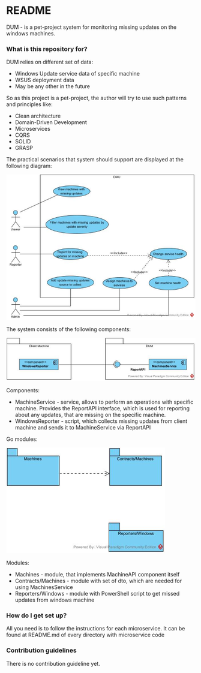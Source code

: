 # README #

DUM - is a pet-project system for monitoring missing updates on the windows machines.

### What is this repository for? ###

DUM relies on different set of data:
* Windows Update service data of specific machine
* WSUS deployment data
* May be any other in the future

So as this project is a pet-project, the author will try to use such patterns and principles like:
* Clean architecture
* Domain-Driven Development
* Microservices
* CQRS
* SOLID
* GRASP

The practical scenarios that system should support are displayed at the following diagram:

![Cases](/diagrams/cases.jpg)

The system consists of the following components:

![Components](/diagrams/components.jpg)

Components:
* MachineService - service, allows to perform an operations with specific machine. Provides the ReportAPI interface, which is used for reporting about any updates, that are missing on the specific machine.
* WindowsReporter - script, which collects missing updates from client machine and sends it to MachineService via ReportAPI

Go modules:

![Modules](/diagrams/modules.jpg)

Modules:
* Machines - module, that implements MachineAPI component itself
* Contracts/Machines - module with set of dto, which are needed for using MachinesService
* Reporters/Windows - module with PowerShell script to get missed updates from windows machine

### How do I get set up? ###

All you need is to follow the instructions for each microservice. It can be found at README.md of every directory with microservice code

### Contribution guidelines ###

There is no contribution guideline yet.
